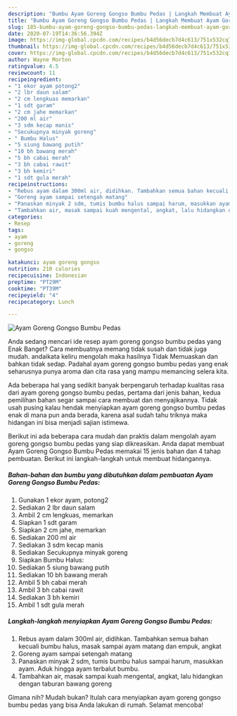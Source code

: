 ```yaml
---
description: "Bumbu Ayam Goreng Gongso Bumbu Pedas | Langkah Membuat Ayam Goreng Gongso Bumbu Pedas Yang Bikin Ngiler"
title: "Bumbu Ayam Goreng Gongso Bumbu Pedas | Langkah Membuat Ayam Goreng Gongso Bumbu Pedas Yang Bikin Ngiler"
slug: 185-bumbu-ayam-goreng-gongso-bumbu-pedas-langkah-membuat-ayam-goreng-gongso-bumbu-pedas-yang-bikin-ngiler
date: 2020-07-19T14:36:56.394Z
image: https://img-global.cpcdn.com/recipes/b4d56decb7d4c613/751x532cq70/ayam-goreng-gongso-bumbu-pedas-foto-resep-utama.jpg
thumbnail: https://img-global.cpcdn.com/recipes/b4d56decb7d4c613/751x532cq70/ayam-goreng-gongso-bumbu-pedas-foto-resep-utama.jpg
cover: https://img-global.cpcdn.com/recipes/b4d56decb7d4c613/751x532cq70/ayam-goreng-gongso-bumbu-pedas-foto-resep-utama.jpg
author: Wayne Morton
ratingvalue: 4.5
reviewcount: 11
recipeingredient:
- "1 ekor ayam potong2"
- "2 lbr daun salam"
- "2 cm lengkuas memarkan"
- "1 sdt garam"
- "2 cm jahe memarkan"
- "200 ml air"
- "3 sdm kecap manis"
- "Secukupnya minyak goreng"
- " Bumbu Halus"
- "5 siung bawang putih"
- "10 bh bawang merah"
- "5 bh cabai merah"
- "3 bh cabai rawit"
- "3 bh kemiri"
- "1 sdt gula merah"
recipeinstructions:
- "Rebus ayam dalam 300ml air, didihkan. Tambahkan semua bahan kecuali bumbu halus, masak sampai ayam matang dan empuk, angkat"
- "Goreng ayam sampai setengah matang"
- "Panaskan minyak 2 sdm, tumis bumbu halus sampai harum, masukkan ayam. Aduk hingga ayam terbalut bumbu."
- "Tambahkan air, masak sampai kuah mengental, angkat, lalu hidangkan dengan taburan bawang goreng"
categories:
- Resep
tags:
- ayam
- goreng
- gongso

katakunci: ayam goreng gongso 
nutrition: 210 calories
recipecuisine: Indonesian
preptime: "PT29M"
cooktime: "PT39M"
recipeyield: "4"
recipecategory: Lunch

---
```



![Ayam Goreng Gongso Bumbu Pedas](https://img-global.cpcdn.com/recipes/b4d56decb7d4c613/751x532cq70/ayam-goreng-gongso-bumbu-pedas-foto-resep-utama.jpg)

Anda sedang mencari ide resep ayam goreng gongso bumbu pedas yang Enak Banget? Cara membuatnya memang tidak susah dan tidak juga mudah. andaikata keliru mengolah maka hasilnya Tidak Memuaskan dan bahkan tidak sedap. Padahal ayam goreng gongso bumbu pedas yang enak seharusnya punya aroma dan cita rasa yang mampu memancing selera kita.



Ada beberapa hal yang sedikit banyak berpengaruh terhadap kualitas rasa dari ayam goreng gongso bumbu pedas, pertama dari jenis bahan, kedua pemilihan bahan segar sampai cara membuat dan menyajikannya. Tidak usah pusing kalau hendak menyiapkan ayam goreng gongso bumbu pedas enak di mana pun anda berada, karena asal sudah tahu triknya maka hidangan ini bisa menjadi sajian istimewa.


Berikut ini ada beberapa cara mudah dan praktis dalam mengolah ayam goreng gongso bumbu pedas yang siap dikreasikan. Anda dapat membuat Ayam Goreng Gongso Bumbu Pedas memakai 15 jenis bahan dan 4 tahap pembuatan. Berikut ini langkah-langkah untuk membuat hidangannya.

<!--inarticleads1-->

##### Bahan-bahan dan bumbu yang dibutuhkan dalam pembuatan Ayam Goreng Gongso Bumbu Pedas:

1. Gunakan 1 ekor ayam, potong2
1. Sediakan 2 lbr daun salam
1. Ambil 2 cm lengkuas, memarkan
1. Siapkan 1 sdt garam
1. Siapkan 2 cm jahe, memarkan
1. Sediakan 200 ml air
1. Sediakan 3 sdm kecap manis
1. Sediakan Secukupnya minyak goreng
1. Siapkan  Bumbu Halus:
1. Sediakan 5 siung bawang putih
1. Sediakan 10 bh bawang merah
1. Ambil 5 bh cabai merah
1. Ambil 3 bh cabai rawit
1. Sediakan 3 bh kemiri
1. Ambil 1 sdt gula merah




<!--inarticleads2-->

##### Langkah-langkah menyiapkan Ayam Goreng Gongso Bumbu Pedas:

1. Rebus ayam dalam 300ml air, didihkan. Tambahkan semua bahan kecuali bumbu halus, masak sampai ayam matang dan empuk, angkat
1. Goreng ayam sampai setengah matang
1. Panaskan minyak 2 sdm, tumis bumbu halus sampai harum, masukkan ayam. Aduk hingga ayam terbalut bumbu.
1. Tambahkan air, masak sampai kuah mengental, angkat, lalu hidangkan dengan taburan bawang goreng




Gimana nih? Mudah bukan? Itulah cara menyiapkan ayam goreng gongso bumbu pedas yang bisa Anda lakukan di rumah. Selamat mencoba!
